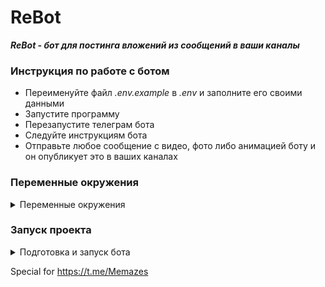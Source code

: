 # ReBot

***ReBot - бот для постинга вложений из сообщений в ваши каналы***

### Инструкция по работе с ботом

- Переименуйте файл *.env.example* в *.env* и заполните его своими данными
- Запустите программу
- Перезапустите телеграм бота
- Следуйте инструкциям бота
- Отправьте любое сообщение с видео, фото либо анимацией боту и он опубликует это в ваших каналах

### Переменные окружения

<details>
 <summary>
 Переменные окружения
 </summary>

```
BOT_TOKEN=        # Токен вашего telegram бота
DATABASE_URL=     # Путь подключения к БД
```

</details>

### Запуск проекта

<details>
 <summary>
 Подготовка и запуск бота
 </summary>

- Установите poetry

```shell
pip install poetry
```

- Находясь в папке проекта, установите зависимости

```shell
poetry install
```

- Активируйте виртуальное окружение с помощью poetry

```shell
poetry shell
```

- Создайте миграции

```shell
alembic revision -m "first migration" --autogenerate
```

- Установите миграции

```shell
alembic upgrade head
```

- Запустите бота

```shell
python.exe run_pulling.py
```

</details>


Special for https://t.me/Memazes
